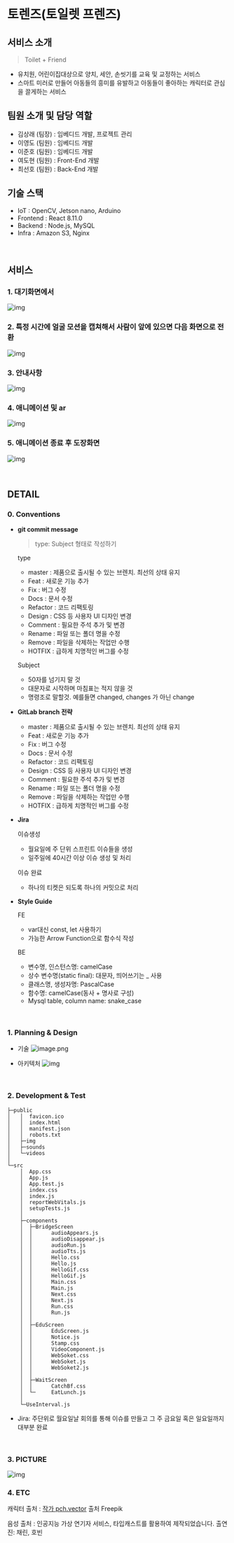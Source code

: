 
# 토렌즈(토일렛 프렌즈)
## 서비스 소개
> Toilet + Friend
- 유치원, 어린이집대상으로 양치, 세안, 손씻기를 교육 및 교정하는 서비스
- 스마트 미러로 만들어 아동들의 흥미를 유발하고 아동들이 좋아하는 캐릭터로 관심을 끌게하는 서비스

## 팀원 소개 및 담당 역할
- 김상래 (팀장) : 임베디드 개발, 프로젝트 관리
- 이영도 (팀원) : 임베디드 개발
- 이준호 (팀원) : 임베디드 개발
- 여도현 (팀원) : Front-End 개발
- 최선호 (팀원) : Back-End 개발

## 기술 스택
- IoT : OpenCV, Jetson nano, Arduino 
- Frontend : React 8.11.0
- Backend : Node.js, MySQL
- Infra : Amazon S3, Nginx

<br>

## 서비스

### 1. 대기화면에서 

![img](./assets/wait.gif)

### 2. 특정 시간에 얼굴 모션을 캡쳐해서 사람이 앞에 있으면 다음 화면으로 전환

![img](./assets/MainToGif.gif)

### 3. 안내사항

![img](./assets/notice.gif)

### 4. 애니메이션 및 ar

![img](./assets/VirusToBling.gif)

### 5. 애니메이션 종료 후 도장화면

![img](./assets/stamp.gif)



<br>

## DETAIL

### 0. Conventions

- **git commit message**

  > type: Subject 형태로 작성하기

  type

  - master : 제품으로 출시될 수 있는 브렌치. 최선의 상태 유지
  - Feat : 새로운 기능 추가
  - Fix : 버그 수정
  - Docs : 문서 수정
  - Refactor : 코드 리팩토링
  - Design : CSS 등 사용자 UI 디자인 변경
  - Comment : 필요한 주석 추가 및 변경
  - Rename : 파일 또는 폴더 명을 수정
  - Remove : 파일을 삭제하는 작업만 수행
  - HOTFIX : 급하게 치명적인 버그를 수정

  Subject

  - 50자를 넘기지 말 것
  - 대문자로 시작하며 마침표는 적지 않을 것
  - 명령조로 말할것. 예를들면 changed, changes 가 아닌 change

- **GitLab branch 전략**

  - master : 제품으로 출시될 수 있는 브렌치. 최선의 상태 유지
  - Feat : 새로운 기능 추가
  - Fix : 버그 수정
  - Docs : 문서 수정
  - Refactor : 코드 리팩토링
  - Design : CSS 등 사용자 UI 디자인 변경
  - Comment : 필요한 주석 추가 및 변경
  - Rename : 파일 또는 폴더 명을 수정
  - Remove : 파일을 삭제하는 작업만 수행
  - HOTFIX : 급하게 치명적인 버그를 수정

- **Jira**

  이슈생성

  - 월요일에 주 단위 스프린트 이슈들을 생성
  - 일주일에 40시간 이상 이슈 생성 및 처리

  이슈 완료

  - 하나의 티켓은 되도록 하나의 커밋으로 처리

- **Style Guide**

  FE

  - var대신 const, let 사용하기
  - 가능한 Arrow Function으로 함수식 작성

  BE

  - 변수명, 인스턴스명: camelCase
  - 상수 변수명(static final): 대문자, 띄어쓰기는 _ 사용
  - 클래스명, 생성자명: PascalCase
  - 함수명: camelCase(동사 + 명사로 구성)
  - Mysql table, column name: snake_case

<br>

### 1. Planning & Design

- 기술
![image.png](./assets/skill.png)

- 아키텍처
![img](./assets/아키텍쳐.png)


<br>

### 2. Development & Test

```
├─public
│   │  favicon.ico
│   │  index.html
│   │  manifest.json
│   │  robots.txt
│   ├─img
│   ├─sounds
│   └─videos
│
└─src
    │  App.css
    │  App.js
    │  App.test.js
    │  index.css
    │  index.js
    │  reportWebVitals.js
    │  setupTests.js
    │
    ├─components
    │  ├─BridgeScreen
    │  │      audioAppears.js
    │  │      audioDisappear.js
    │  │      audioRun.js
    │  │      audioTts.js
    │  │      Hello.css
    │  │      Hello.js
    │  │      HelloGif.css
    │  │      HelloGif.js
    │  │      Main.css
    │  │      Main.js
    │  │      Next.css
    │  │      Next.js
    │  │      Run.css
    │  │      Run.js
    │  │
    │  ├─EduScreen
    │  │      EduScreen.js
    │  │      Notice.js
    │  │      Stamp.css
    │  │      VideoComponent.js
    │  │      WebSoket.css
    │  │      WebSoket.js
    │  │      WebSoket2.js
    │  │
    │  ├─WaitScreen
    │  │      CatchBf.css
    │  └─     EatLunch.js
    │  
    └─UseInterval.js
```

- Jira: 주단위로 월요일날 회의를 통해 이슈를 만들고 그 주 금요일 혹은 일요일까지 대부분 완료


<br>

### 3. PICTURE

![img](./assets/group.jpg)
<br>

### 4. ETC
캐릭터 출처 : <a href="https://kr.freepik.com/free-vector/happy-funny-cartoon-animals-set_8609221.htm#query=%EB%8F%99%EB%AC%BC%20%EC%BA%90%EB%A6%AD%ED%84%B0&position=0&from_view=keyword">작가 pch.vector</a> 출처 Freepik

음성 출처 : 인공지능 가상 연기자 서비스, 타입캐스트를 활용하여 제작되었습니다.
출연진: 채린, 호빈 <a href="https://app.typecast.ai/ko/dashboard">

